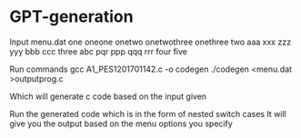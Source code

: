 # GPT-generation

Input menu.dat
one
	oneone
	onetwo
		onetwothree
	onethree
two
	aaa
		xxx
			zzz
		yyy
	bbb
	ccc
three
	abc
	pqr
		ppp
			qqq
	rrr
four
five

Run commands
gcc A1_PES1201701142.c -o codegen
./codegen <menu.dat >outputprog.c

Which will generate c code based on the input given

Run the generated code which is in the form of nested switch cases 
It will give you the output based on the menu options you specify
